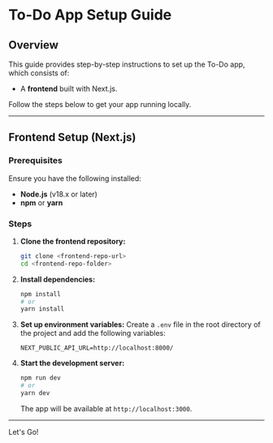 # To-Do App Setup Guide

## Overview
This guide provides step-by-step instructions to set up the To-Do app, which consists of:
- A **frontend** built with Next.js.
<!-- - A **backend** using Express.js with Prisma ORM connected to a MySQL database. -->

Follow the steps below to get your app running locally.

---

## Frontend Setup (Next.js)

### Prerequisites
Ensure you have the following installed:
- **Node.js** (v18.x or later)
- **npm** or **yarn**

### Steps
1. **Clone the frontend repository:**
   ```bash
   git clone <frontend-repo-url>
   cd <frontend-repo-folder>
   ```

2. **Install dependencies:**
   ```bash
   npm install
   # or
   yarn install
   ```

3. **Set up environment variables:**
   Create a `.env` file in the root directory of the project and add the following variables:
   ```env
   NEXT_PUBLIC_API_URL=http://localhost:8000/
   ```
<!-- 
   Replace `http://localhost:3001/api` with the backend server URL if it's hosted elsewhere. -->

4. **Start the development server:**
   ```bash
   npm run dev
   # or
   yarn dev
   ```

   The app will be available at `http://localhost:3000`.

---
Let's Go!